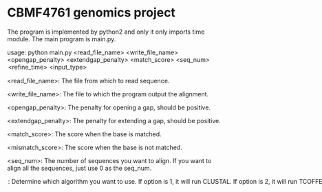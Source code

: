# CBMF4761 genomics project

The program is implemented by python2 and only it only imports time module.
The main program is main.py.

usage: python main.py <read_file_name> <write_file_name> <opengap_penalty> <extendgap_penalty> <match_score> <mismatch _score> <seq_num> <option> <refine_time> <input_type>

<read_file_name>: The file from which to read sequence.

<write_file_name>: The file to which the program output the alignment.

<opengap_penalty>: The penalty for opening a gap, should be positive.

<extendgap_penalty>: The penalty for extending a gap, should be positive.

<match_score>: The score when the base is matched.

<mismatch_score>: The score when the base is not matched.

<seq_num>: The number of sequences you want to align. If you want to align all the sequences, just use 0 as the seq_num.

<option>: Determine which algorithm you want to use. If option is 1, it will run CLUSTAL. If option is 2, it will run TCOFFEE. If option is 3, it will run Quick TCOFFEE.

<refine_time>: Times you want to refine. 0 is not refine. Besides, in the Quick TCOFFEE algorithm, we didn't implement the refinement.

<input_type>: The type of the read file. This file support two types read file. First type is .FASTA. Second type is the file that just stores sequences and stores one sequence in one line. If input_type is 0, the read file is .FASTA. If input_type is 1, the read file is second type.

Example:
python main.py short_real_data.txt output.txt 3 2 -1 2 0 1 10 1
This command means that the input file is short_real_data.txt, the output file is output.txt, the open gap is 3, extend gap is 2, match score is -1, mismatch score is 2, align all the sequences in the file, use CLUSTAL algorithm, refine 10 times, the input file is second type.

After running the program, it will output the SP_score to the screen. The performance is better when the SP_score is smaller. And we suggest that the open gap is 4, extend gap is 3, match score is 0, mismatch score is 3.
